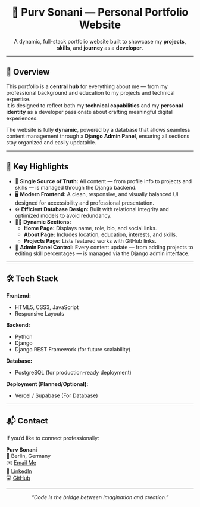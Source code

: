 <div align="center">

# 💼 Purv Sonani — Personal Portfolio Website  

A dynamic, full-stack portfolio website built to showcase my **projects**, **skills**, and **journey** as a **developer**.  

</div>

---

## 📖 Overview  

This portfolio is a **central hub** for everything about me — from my professional background and education to my projects and technical expertise.  
It is designed to reflect both my **technical capabilities** and my **personal identity** as a developer passionate about crafting meaningful digital experiences.

The website is fully **dynamic**, powered by a database that allows seamless content management through a **Django Admin Panel**, ensuring all sections stay organized and easily updatable.

---

## 🧩 Key Highlights  

- 🧠 **Single Source of Truth:** All content — from profile info to projects and skills — is managed through the Django backend.  
- 🖥️ **Modern Frontend:** A clean, responsive, and visually balanced UI designed for accessibility and professional presentation.  
- ⚙️ **Efficient Database Design:** Built with relational integrity and optimized models to avoid redundancy.  
- 🧑‍💻 **Dynamic Sections:**  
  - **Home Page:** Displays name, role, bio, and social links.  
  - **About Page:** Includes location, education, interests, and skills.  
  - **Projects Page:** Lists featured works with GitHub links.  
- 🧾 **Admin Panel Control:** Every content update — from adding projects to editing skill percentages — is managed via the Django admin interface.

---

## 🛠️ Tech Stack  

**Frontend:**  
- HTML5, CSS3, JavaScript  
- Responsive Layouts  

**Backend:**  
- Python  
- Django  
- Django REST Framework (for future scalability)

**Database:**  
- PostgreSQL (for production-ready deployment)

**Deployment (Planned/Optional):**  
- Vercel / Supabase (For Database) 

---

## 📬 Contact  

If you’d like to connect professionally:  

**Purv Sonani**  
📍 Berlin, Germany  
✉️ [Email Me](mailto:purv360@gmail.com)  
🔗 [LinkedIn](https://www.linkedin.com/in/purv-sonani/)  
💻 [GitHub](https://github.com/Purv-Sonani)

---

<p align="center">
  <i>“Code is the bridge between imagination and creation.”</i>
</p>
